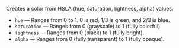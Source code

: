 Creates a color from HSLA (hue, saturation, lightness, alpha) values. 

   - `hue` — Ranges from 0 to 1. 0 is red, 1/3 is green, and 2/3 is blue. 
   - `saturation` — Ranges from 0 (grayscale) to 1 (fully colorful). 
   - `lightness` — Ranges from 0 (black) to 1 (fully bright). 
   - `alpha` — Ranges from 0 (fully transparent) to 1 (fully opaque). 
